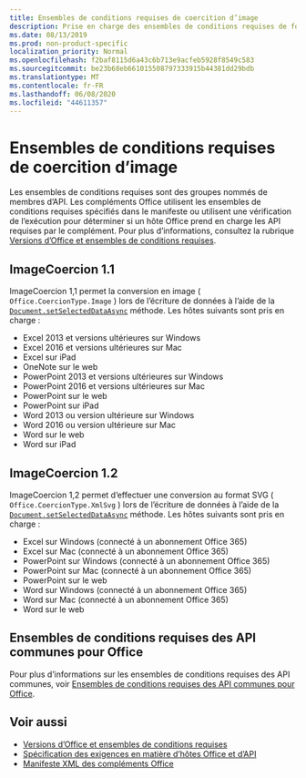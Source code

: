 ```yaml
---
title: Ensembles de conditions requises de coercition d’image
description: Prise en charge des ensembles de conditions requises de forçage d’image avec des compléments Office dans Excel, PowerPoint et Word.
ms.date: 08/13/2019
ms.prod: non-product-specific
localization_priority: Normal
ms.openlocfilehash: f2baf8115d6a43c6b713e9acfeb5928f8549c583
ms.sourcegitcommit: be23b68eb661015508797333915b44381dd29bdb
ms.translationtype: MT
ms.contentlocale: fr-FR
ms.lasthandoff: 06/08/2020
ms.locfileid: "44611357"
---
```

# <a name="image-coercion-requirement-sets"></a>Ensembles de conditions requises de coercition d’image

Les ensembles de conditions requises sont des groupes nommés de membres d’API. Les compléments Office utilisent les ensembles de conditions requises spécifiés dans le manifeste ou utilisent une vérification de l’exécution pour déterminer si un hôte Office prend en charge les API requises par le complément. Pour plus d’informations, consultez la rubrique [Versions d’Office et ensembles de conditions requises](../../develop/office-versions-and-requirement-sets.md).

## <a name="imagecoercion-11"></a>ImageCoercion 1.1

ImageCoercion 1,1 permet la conversion en image ( `Office.CoercionType.Image` ) lors de l’écriture de données à l’aide de la [`Document.setSelectedDataAsync`](/javascript/api/office/office.document#setselecteddataasync-data--options--callback-) méthode. Les hôtes suivants sont pris en charge :

- Excel 2013 et versions ultérieures sur Windows
- Excel 2016 et versions ultérieures sur Mac
- Excel sur iPad
- OneNote sur le web
- PowerPoint 2013 et versions ultérieures sur Windows
- PowerPoint 2016 et versions ultérieures sur Mac
- PowerPoint sur le web
- PowerPoint sur iPad
- Word 2013 ou version ultérieure sur Windows
- Word 2016 ou version ultérieure sur Mac
- Word sur le web
- Word sur iPad

## <a name="imagecoercion-12"></a>ImageCoercion 1.2

ImageCoercion 1,2 permet d’effectuer une conversion au format SVG ( `Office.CoercionType.XmlSvg` ) lors de l’écriture de données à l’aide de la [`Document.setSelectedDataAsync`](/javascript/api/office/office.document#setselecteddataasync-data--options--callback-) méthode. Les hôtes suivants sont pris en charge :

- Excel sur Windows (connecté à un abonnement Office 365)
- Excel sur Mac (connecté à un abonnement Office 365)
- PowerPoint sur Windows (connecté à un abonnement Office 365)
- PowerPoint sur Mac (connecté à un abonnement Office 365)
- PowerPoint sur le web
- Word sur Windows (connecté à un abonnement Office 365)
- Word sur Mac (connecté à un abonnement Office 365)
- Word sur le web

## <a name="office-common-api-requirement-sets"></a>Ensembles de conditions requises des API communes pour Office

Pour plus d’informations sur les ensembles de conditions requises des API communes, voir [Ensembles de conditions requises des API communes pour Office](office-add-in-requirement-sets.md).

## <a name="see-also"></a>Voir aussi

- [Versions d’Office et ensembles de conditions requises](../../develop/office-versions-and-requirement-sets.md)
- [Spécification des exigences en matière d’hôtes Office et d’API](../../develop/specify-office-hosts-and-api-requirements.md)
- [Manifeste XML des compléments Office](../../develop/add-in-manifests.md)
